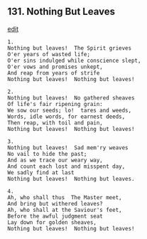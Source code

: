 
## 131.  Nothing But Leaves
[edit](https://docs.google.com/document/d/1ISs%2DY7bYy8seGsU9cZzBUI%2DC1h9KNpXv/edit?mode=html)



    1.
    Nothing but leaves!  The Spirit grieves
    O'er years of wasted life;
    O'er sins indulged while conscience slept,
    O'er vows and promises unkept,
    And reap from years of strife
    Nothing but leaves!  Nothing but leaves!

    2.
    Nothing but leaves!  No gathered sheaves
    Of life's fair ripening grain:
    We sow our seeds; lo!  tares and weeds,
    Words, idle words, for earnest deeds,
    Then reap, with toil and pain, 
    Nothing but leaves!  Nothing but leaves!

    3.
    Nothing but leaves!  Sad mem'ry weaves
    No vail to hide the past;
    And as we trace our weary way,
    And count each lost and misspent day,
    We sadly find at last
    Nothing but leaves!  Nothing but leaves.

    4.
    Ah, who shall thus  The Master meet,
    And bring but withered leaves?
    Ah, who shall at the Saviour's feet,
    Before the awful judgment seat
    Lay down for golden sheaves,
    Nothing but leaves!  Nothing but leaves!
